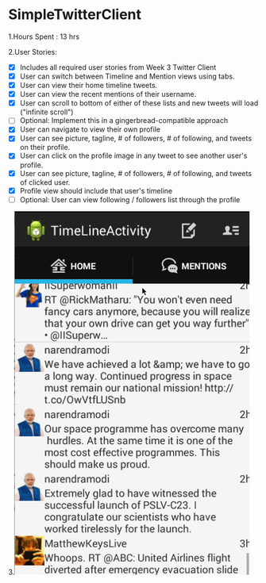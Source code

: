SimpleTwitterClient
===================
1.Hours Spent : 13 hrs

2.User Stories:

- [X] Includes all required user stories from Week 3 Twitter Client
- [X] User can switch between Timeline and Mention views using tabs.
- [X] User can view their home timeline tweets.
- [X] User can view the recent mentions of their username.
- [X] User can scroll to bottom of either of these lists and new tweets will load ("infinite scroll")
- [ ] Optional: Implement this in a gingerbread-compatible approach
- [X] User can navigate to view their own profile
- [X] User can see picture, tagline, # of followers, # of following, and tweets on their profile.
- [X] User can click on the profile image in any tweet to see another user's profile.
- [X] User can see picture, tagline, # of followers, # of following, and tweets of clicked user.
- [X] Profile view should include that user's timeline
- [ ] Optional: User can view following / followers list through the profile

3.![Video Walkthrough](SimpleTwitterClient/twitterClient-Part2.gif)
